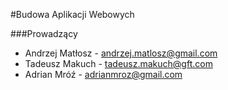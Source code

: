 #Budowa Aplikacji Webowych

###Prowadzący
* Andrzej Matłosz - andrzej.matlosz@gmail.com
* Tadeusz Makuch - tadeusz.makuch@gft.com
* Adrian Mróź - adrianmroz@gmail.com

